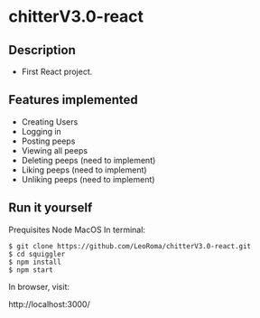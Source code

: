 # chitterV3.0-react
## Description
- First React project.
## Features implemented
- Creating Users
- Logging in
- Posting peeps
- Viewing all peeps
- Deleting peeps (need to implement)
- Liking peeps (need to implement)
- Unliking peeps (need to implement)

## Run it yourself
Prequisites
Node
MacOS
In terminal:
```
$ git clone https://github.com/LeoRoma/chitterV3.0-react.git
$ cd squiggler
$ npm install
$ npm start
```
In browser, visit:

http://localhost:3000/